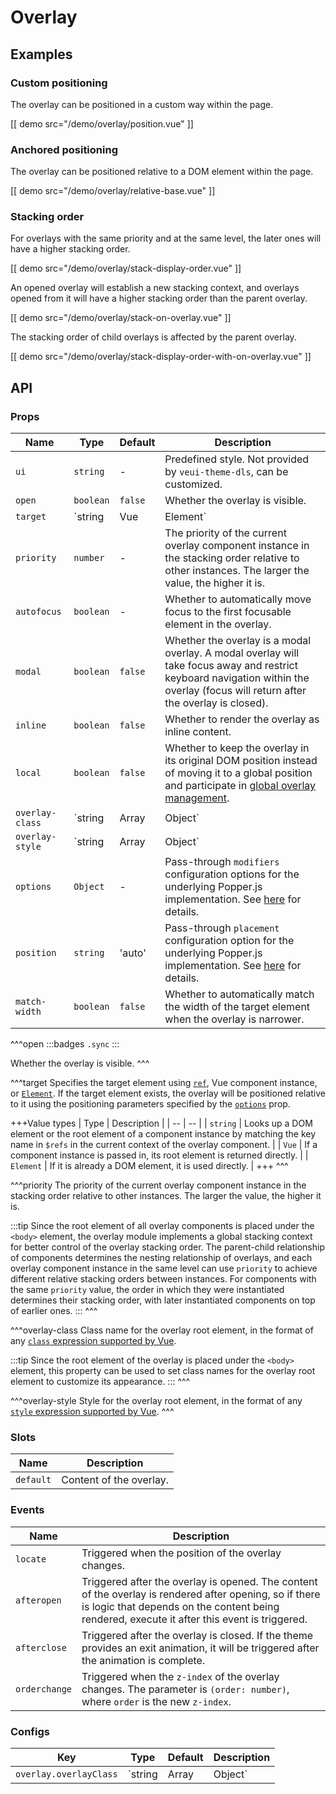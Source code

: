 # Overlay

## Examples

### Custom positioning

The overlay can be positioned in a custom way within the page.

[[ demo src="/demo/overlay/position.vue" ]]

### Anchored positioning

The overlay can be positioned relative to a DOM element within the page.

[[ demo src="/demo/overlay/relative-base.vue" ]]

### Stacking order

For overlays with the same priority and at the same level, the later ones will have a higher stacking order.

[[ demo src="/demo/overlay/stack-display-order.vue" ]]

An opened overlay will establish a new stacking context, and overlays opened from it will have a higher stacking order than the parent overlay.

[[ demo src="/demo/overlay/stack-on-overlay.vue" ]]

The stacking order of child overlays is affected by the parent overlay.

[[ demo src="/demo/overlay/stack-display-order-with-on-overlay.vue" ]]

## API

### Props

| Name | Type | Default | Description |
| -- | -- | -- | -- |
| ``ui`` | `string` | - | Predefined style. Not provided by `veui-theme-dls`, can be customized. |
| ``open`` | `boolean` | `false` | Whether the overlay is visible. |
| ``target`` | `string | Vue | Element` | - | Specifies the target element using [`ref`](https://v2.vuejs.org/v2/guide/components-edge-cases.html#Accessing-Child-Component-Instances-amp-Child-Elements), Vue component instance, or [`Element`](https://developer.mozilla.org/en-US/docs/Web/API/Element). If the target element exists, the overlay will be positioned relative to it using the positioning parameters specified by the [`options`](#props-options) prop. |
| ``priority`` | `number` | - | The priority of the current overlay component instance in the stacking order relative to other instances. The larger the value, the higher it is. |
| ``autofocus`` | `boolean` | - | Whether to automatically move focus to the first focusable element in the overlay. |
| ``modal`` | `boolean` | `false` | Whether the overlay is a modal overlay. A modal overlay will take focus away and restrict keyboard navigation within the overlay (focus will return after the overlay is closed). |
| ``inline`` | `boolean` | `false` | Whether to render the overlay as inline content. |
| ``local`` | `boolean` | `false` | Whether to keep the overlay in its original DOM position instead of moving it to a global position and participate in [global overlay management](../advanced/overlay). |
| ``overlay-class`` | `string | Array | Object` | - | Class name for the overlay root element, in the format of any [`class` expression supported by Vue](https://v3.vuejs.org/guide/class-and-style.html#binding-html-classes). |
| ``overlay-style`` | `string | Array | Object` | - | Style for the overlay root element, in the format of any [`style` expression supported by Vue](https://v3.vuejs.org/guide/class-and-style.html#binding-inline-styles). |
| ``options`` | `Object` | - | Pass-through `modifiers` configuration options for the underlying Popper.js implementation. See [here](https://popper.js.org/docs/v1/#modifiers) for details. |
| ``position`` | `string` | 'auto' | Pass-through `placement` configuration option for the underlying Popper.js implementation. See [here](https://popper.js.org/docs/v1/#Popper.placements) for details. |
| ``match-width`` | `boolean` | `false` | Whether to automatically match the width of the target element when the overlay is narrower. |

^^^open
:::badges
`.sync`
:::

Whether the overlay is visible.
^^^

^^^target
Specifies the target element using [`ref`](https://v2.vuejs.org/v2/guide/components-edge-cases.html#Accessing-Child-Component-Instances-amp-Child-Elements), Vue component instance, or [`Element`](https://developer.mozilla.org/en-US/docs/Web/API/Element). If the target element exists, the overlay will be positioned relative to it using the positioning parameters specified by the [`options`](#props-options) prop.

+++Value types
| Type | Description |
| -- | -- |
| `string` | Looks up a DOM element or the root element of a component instance by matching the key name in `$refs` in the current context of the overlay component. |
| `Vue` | If a component instance is passed in, its root element is returned directly. |
| `Element` | If it is already a DOM element, it is used directly. |
+++
^^^

^^^priority
The priority of the current overlay component instance in the stacking order relative to other instances. The larger the value, the higher it is.

:::tip
Since the root element of all overlay components is placed under the `<body>` element, the overlay module implements a global stacking context for better control of the overlay stacking order. The parent-child relationship of components determines the nesting relationship of overlays, and each overlay component instance in the same level can use `priority` to achieve different relative stacking orders between instances. For components with the same `priority` value, the order in which they were instantiated determines their stacking order, with later instantiated components on top of earlier ones.
:::
^^^

^^^overlay-class
Class name for the overlay root element, in the format of any [`class` expression supported by Vue](https://v2.vuejs.org/v2/guide/class-and-style.html#Binding-HTML-Classes).

:::tip
Since the root element of the overlay is placed under the `<body>` element, this property can be used to set class names for the overlay root element to customize its appearance.
:::
^^^

^^^overlay-style
Style for the overlay root element, in the format of any [`style` expression supported by Vue](https://v2.vuejs.org/v2/guide/class-and-style.html#Binding-Inline-Styles).
^^^

### Slots

| Name | Description |
| -- | -- |
| ``default`` | Content of the overlay. |

### Events

| Name | Description |
| -- | -- |
| ``locate`` | Triggered when the position of the overlay changes. |
| ``afteropen`` | Triggered after the overlay is opened. The content of the overlay is rendered after opening, so if there is logic that depends on the content being rendered, execute it after this event is triggered. |
| ``afterclose`` | Triggered after the overlay is closed. If the theme provides an exit animation, it will be triggered after the animation is complete. |
| ``orderchange`` | Triggered when the `z-index` of the overlay changes. The parameter is `(order: number)`, where `order` is the new `z-index`. |

### Configs

| Key | Type | Default | Description |
| -- | -- | -- | -- |
| ``overlay.overlayClass`` | `string | Array | Object` | `[]` | Class name(s) to be added to the overlay container globally. The data format is any [class binding](https://v2.vuejs.org/v2/guide/class-and-style.html#Binding-HTML-Classes) supported by Vue. |
